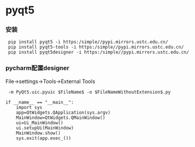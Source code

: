 # pyqt5
### 安装
``` 
 pip install pyqt5 -i https:/simple//pypi.mirrors.ustc.edu.cn/
 pip install pyqt5-tools -i https:/simple//pypi.mirrors.ustc.edu.cn/
 pip install pyqt5designer -i https:/simple//pypi.mirrors.ustc.edu.cn/
 ```
 
### pycharm配置designer
File->settings->Tools->External Tools

```
 -m PyQt5.uic.pyuic $FileName$ -o $FileNameWithoutExtension$.py
 ```
 
``` 
if __name__ == "__main__":
    import sys
    app=QtWidgets.QApplication(sys.argv)
    MainWindow=QtWidgets.QMainWindow()
    ui=Ui_MainWindow()
    ui.setupUi(MainWindow)
    MainWindow.show()
    sys.exit(app.exec_())
    